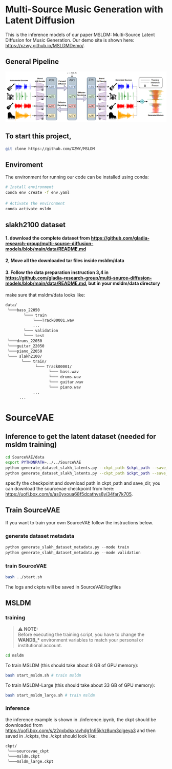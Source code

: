 # Multi-Source Music Generation with Latent Diffusion
This is the inference models of our paper MSLDM: Multi-Source Latent Diffusion for Music Generation. Our demo site is shown here: https://xzwy.github.io/MSLDMDemo/.

## General Pipeline
<p align="center">
<img src="general_pipeline.png"/>
</p> 

## To start this project,
```bash
git clone https://github.com/XZWY/MSLDM
```

## Enviroment
The environment for running our code can be installed using conda:
```bash
# Install environment
conda env create -f env.yaml

# Activate the environment
conda activate msldm
```

## slakh2100 dataset
#### 1. download the complete dataset from https://github.com/gladia-research-group/multi-source-diffusion-models/blob/main/data/README.md
#### 2, Move all the downloaded tar files inside msldm/data
#### 3. Follow the data preparation instruction 3,4 in https://github.com/gladia-research-group/multi-source-diffusion-models/blob/main/data/README.md, but in your msldm/data directory
make sure that msldm/data looks like:
```
data/
 └───bass_22050
        └─── train
            └───Track00001.wav
            ...
        └─── validation
        └─── test
 └───drums_22050
 └───guitar_22050
 └───piano_22050
 └─── slakh2100/
       └─── train/
             └─── Track00001/
                   └─── bass.wav
                   └─── drums.wav
                   └─── guitar.wav
                   └─── piano.wav
            ...
      ...
```
# SourceVAE

## Inference to get the latent dataset (needed for msldm training)
```bash
cd SourceVAE/data
export PYTHONPATH=../../SourceVAE
python generate_dataset_slakh_latents.py --ckpt_path $ckpt_path --save_dir $save_dir --mode 'train' --device 'cuda:0' --batch_size 4 --n_workers 2
python generate_dataset_slakh_latents.py --ckpt_path $ckpt_path --save_dir $save_dir --mode 'validation' --device 'cuda:0' --batch_size 4 --n_workers 2
```
specify the checkpoint and download path in ckpt_path and save_dir, you can download the sourcevae checkpoint from here: https://uofi.box.com/s/as0yxoua68f5dcathvs8yi34far7k705.


##  Train SourceVAE
If you want to train your own SourceVAE follow the instructions below.
### generate dataset metadata
```python
python generate_slakh_dataset_metadata.py --mode train
python generate_slakh_dataset_metadata.py --mode validation
```
### train SourceVAE
```bash
bash ../start.sh
```
The logs and ckpts will be saved in SourceVAE/logfiles

## MSLDM
### training
> ⚠️ **NOTE:**  
> Before executing the training script, you have to change the **WANDB_\*** environment variables to match your 
personal or institutional account.

```bash
cd msldm
```
To train MSLDM (this should take about 8 GB of GPU memory):
```bash
bash start_msldm.sh # train msldm
```
To train MSLDM-Large (this should take about 33 GB of GPU memory):
```bash
bash start_msldm_large.sh # train msldm
```

### inference
the inference example is shown in ./inference.ipynb, the ckpt should be downloaded from https://uofi.box.com/s/z2qxbdsxravhdg1n95khz8um3olgeya3 and then saved in ./ckpts, the ./ckpt should look like:
```
ckpt/
 └───sourcevae_ckpt
 └───msldm.ckpt
 └───msldm_large.ckpt
```